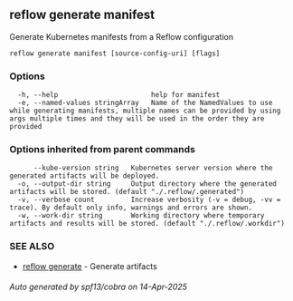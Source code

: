 ## reflow generate manifest

Generate Kubernetes manifests from a Reflow configuration

```
reflow generate manifest [source-config-uri] [flags]
```

### Options

```
  -h, --help                       help for manifest
  -e, --named-values stringArray   Name of the NamedValues to use while generating manifests, multiple names can be provided by using args multiple times and they will be used in the order they are provided
```

### Options inherited from parent commands

```
      --kube-version string   Kubernetes server version where the generated artifacts will be deployed.
  -o, --output-dir string     Output directory where the generated artifacts will be stored. (default "./.reflow/.generated")
  -v, --verbose count         Increase verbosity (-v = debug, -vv = trace). By default only info, warnings and errors are shown.
  -w, --work-dir string       Working directory where temporary artifacts and results will be stored. (default "./.reflow/.workdir")
```

### SEE ALSO

* [reflow generate](reflow_generate.md)	 - Generate artifacts

###### Auto generated by spf13/cobra on 14-Apr-2025

